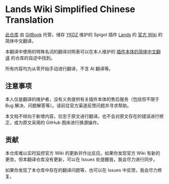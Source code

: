 # Lands Wiki Simplified Chinese Translation

[此仓库](https://github.com/YKDZ/Lands-Wiki-Simplified-Chinese-Translation) 由 [GitBook](https://www.gitbook.com/) 托管，储存 [YKDZ](https://github.com/YKDZ) 维护的 Spigot 插件 [Lands](https://www.spigotmc.org/resources/lands-%E2%AD%95-land-claim-plugin-%E2%9C%85-grief-prevention-protection-gui-management-nations-wars-1-20-support.53313/updates) 的 [官方 Wiki](https://github.com/Angeschossen/Lands/wiki) 的简体中文翻译。

本翻译中使用的特殊名词的翻译对照表可以在本人维护的 [插件本体的简体中文翻译](https://github.com/YKDZ/Lands-Simplified-Chinese-Translation?tab=readme-ov-file#%E8%AF%8D%E6%B1%87%E5%AF%B9%E7%85%A7) 的仓库的自述中找到。

所有内容均为从零开始手动进行翻译，不含 AI 翻译等。

## 注意事项

本人仅是翻译的维护者，没有义务提供有关插件本体的售后服务（包括但不限于 Bug 解决、问题解答等）。请前往官方渠道反馈问题并寻求帮助。

本文档不倾向于新增内容，仅忠于原文进行翻译。也不会对原文存在的错误进行修正，或为原文采用的 GitHub 图床进行换源操作。

## 贡献

本仓库难以实时监控官方 Wiki 的更新并作出反应。如果你发现官方 Wiki 有新的更改，但本翻译仓库没有更新，可以在 Issues 处提醒我，我会尽力进行同步。

如果你发现了本仓库中存在的翻译问题等，也可以在 Issues 中反馈，我会尽力修复。